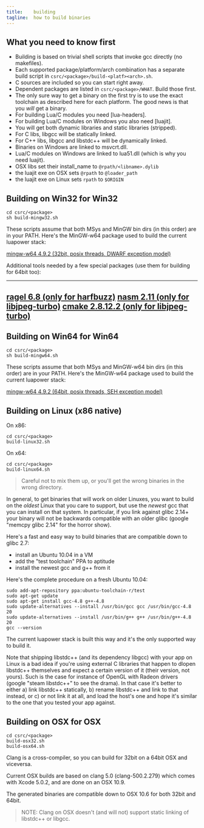 ```yaml
---
title:    building
tagline:  how to build binaries
---
```


## What you need to know first

 * Building is based on trivial shell scripts that invoke gcc directly
 (no makefiles).
 * Each supported package/platform/arch combination has a separate build
 script in `csrc/<package>/build-<platf><arch>.sh`.
 * C sources are included so you can start right away.
 * Dependent packages are listed in `csrc/<package>/WHAT`. Build those first.
 * The only sure way to get a binary on the first try is to use the exact
 toolchain as described here for each platform.
 The good news is that you _will_ get a binary.
 * For building Lua/C modules you need [lua-headers].
 * For building Lua/C modules on Windows you also need [luajit].
 * You will get both dynamic libraries and static libraries (stripped).
 * For C libs, libgcc will be statically linked.
 * For C++ libs, libgcc and libstdc++ will be dynamically linked.
 * Binaries on Windows are linked to msvcrt.dll.
 * Lua/C modules on Windows are linked to lua51.dll (which is why you need luajit).
 * OSX libs set their install_name to `@rpath/<libname>.dylib`
 * the luajit exe on OSX sets `@rpath` to `@loader_path`
 * the luajit exe on Linux sets `rpath` to `$ORIGIN`

## Building on Win32 for Win32

	cd csrc/<package>
	sh build-mingw32.sh

These scripts assume that both MSys and MinGW bin dirs (in this order)
are in your PATH. Here's the MinGW-w64 package used to build
the current luapower stack:

[mingw-w64 4.9.2 (32bit, posix threads, DWARF exception model)](http://sourceforge.net/projects/mingw-w64/files/Toolchains%20targetting%20Win32/Personal%20Builds/mingw-builds/4.9.2/threads-posix/dwarf/i686-4.9.2-release-posix-dwarf-rt_v4-rev2.7z)

Additional tools needed by a few special packages (use them for building for 64bit too):

----
[ragel 6.8 (only for harfbuzz)](http://www.jgoettgens.de/Meine_Bilder_und_Dateien/ragel-vs2012.7z)
[nasm 2.11 (only for libjpeg-turbo)](http://www.nasm.us/pub/nasm/releasebuilds/2.11/win32/nasm-2.11-win32.zip)
[cmake 2.8.12.2 (only for libjpeg-turbo)](http://www.cmake.org/files/v2.8/cmake-2.8.12.2-win32-x86.zip)
----

## Building on Win64 for Win64

	cd csrc/<package>
	sh build-mingw64.sh

These scripts assume that both MSys and MinGW-w64 bin dirs (in this order)
are in your PATH. Here's the MinGW-w64 package used to build
the current luapower stack:

[mingw-w64 4.9.2 (64bit, posix threads, SEH exception model)](http://sourceforge.net/projects/mingw-w64/files/Toolchains%20targetting%20Win64/Personal%20Builds/mingw-builds/4.9.2/threads-posix/seh/x86_64-4.9.2-release-posix-seh-rt_v4-rev2.7z)


## Building on Linux (x86 native)

On x86:

	cd csrc/<package>
	build-linux32.sh

On x64:

	cd csrc/<package>
	build-linux64.sh

> Careful not to mix them up, or you'll get the wrong binaries in the wrong
directory.

In general, to get binaries that will work on older Linuxes, you want to
build on the _oldest_ Linux that you care to support, but use
the _newest_ gcc that you can install on that system. In particular,
if you link against glibc 2.14+ your binary will not be backwards compatible
with an older glibc (google "memcpy glibc 2.14" for the horror show).

Here's a fast and easy way to build binaries that are compatible
down to glibc 2.7:

  * install an Ubuntu 10.04 in a VM
  * add the "test toolchain" PPA to aptitude
  * install the newest gcc and g++ from it

Here's the complete procedure on a fresh Ubuntu 10.04:

	sudo add-apt-repository ppa:ubuntu-toolchain-r/test
	sudo apt-get update
	sudo apt-get install gcc-4.8 g++-4.8
	sudo update-alternatives --install /usr/bin/gcc gcc /usr/bin/gcc-4.8 20
	sudo update-alternatives --install /usr/bin/g++ g++ /usr/bin/g++-4.8 20
	gcc --version

The current luapower stack is built this way and it's the only supported way
to build it.

Note that shipping libstdc++ (and its dependency libgcc) with your app
on Linux is a bad idea if you're using external C libraries that happen to
dlopen libstdc++ themselves and expect a certain version of it
(their version, not yours). Such is the case for instance of OpenGL
with Radeon drivers (google "steam libstdc++" to see the drama). In that
case it's better to either a) link libstdc++ statically, b) rename libstdc++
and link to that instead, or c) or not link it at all, and load the host's
one and hope it's similar to the one that you tested your app against.


## Building on OSX for OSX

	cd csrc/<package>
	build-osx32.sh
	build-osx64.sh

Clang is a cross-compiler, so you can build for 32bit on a 64bit OSX
and viceversa.

Current OSX builds are based on clang 5.0 (clang-500.2.279) which comes with
Xcode 5.0.2, and are done on an OSX 10.9.

The generated binaries are compatible down to OSX 10.6 for both 32bit
and 64bit.

> NOTE: Clang on OSX doesn't (and will not) support static linking of
libstdc++ or libgcc.

